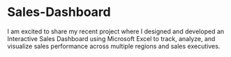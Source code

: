 # Sales-Dashboard
I am excited to share my recent project where I designed and developed an Interactive Sales Dashboard using Microsoft Excel to track, analyze, and visualize sales performance across multiple regions and sales executives.
